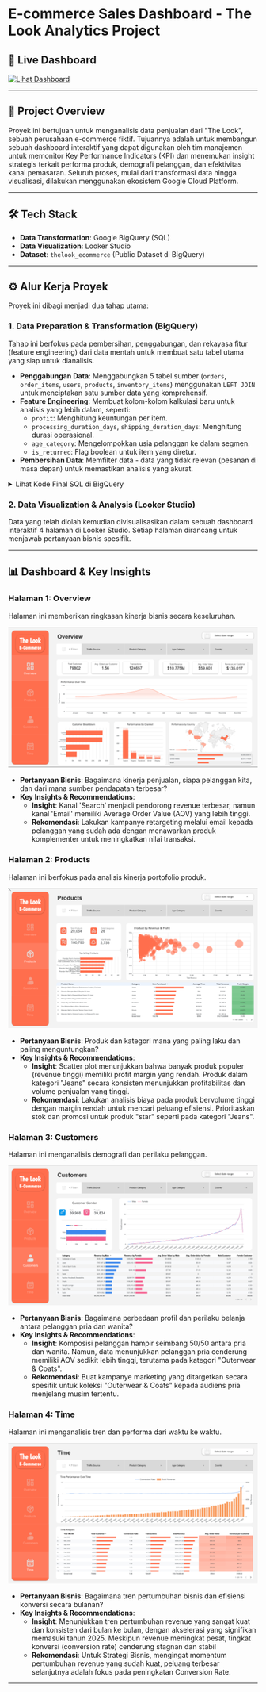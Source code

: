 # E-commerce Sales Dashboard - The Look Analytics Project

## 🚀 Live Dashboard

[![Lihat Dashboard](https://img.shields.io/badge/Looker%20Studio-Live%20Dashboard-blue?style=for-the-badge&logo=looker-studio)](https://lookerstudio.google.com/reporting/a212e3ac-7752-4385-8ae0-2ff248262636/page/p_iqqp9qe2td)

---

## 📖 Project Overview

Proyek ini bertujuan untuk menganalisis data penjualan dari "The Look", sebuah perusahaan e-commerce fiktif. Tujuannya adalah untuk membangun sebuah dashboard interaktif yang dapat digunakan oleh tim manajemen untuk memonitor Key Performance Indicators (KPI) dan menemukan insight strategis terkait performa produk, demografi pelanggan, dan efektivitas kanal pemasaran. Seluruh proses, mulai dari transformasi data hingga visualisasi, dilakukan menggunakan ekosistem Google Cloud Platform.

---

## 🛠️ Tech Stack

* **Data Transformation**: Google BigQuery (SQL)
* **Data Visualization**: Looker Studio
* **Dataset**: `thelook_ecommerce` (Public Dataset di BigQuery)

---

## ⚙️ Alur Kerja Proyek

Proyek ini dibagi menjadi dua tahap utama:

### 1. Data Preparation & Transformation (BigQuery)

Tahap ini berfokus pada pembersihan, penggabungan, dan rekayasa fitur (feature engineering) dari data mentah untuk membuat satu tabel utama yang siap untuk dianalisis.

* **Penggabungan Data**: Menggabungkan 5 tabel sumber (`orders`, `order_items`, `users`, `products`, `inventory_items`) menggunakan `LEFT JOIN` untuk menciptakan satu sumber data yang komprehensif.
* **Feature Engineering**: Membuat kolom-kolom kalkulasi baru untuk analisis yang lebih dalam, seperti:
    * `profit`: Menghitung keuntungan per item.
    * `processing_duration_days`, `shipping_duration_days`: Menghitung durasi operasional.
    * `age_category`: Mengelompokkan usia pelanggan ke dalam segmen.
    * `is_returned`: Flag boolean untuk item yang diretur.
* **Pembersihan Data**: Memfilter data - data yang tidak relevan (pesanan di masa depan) untuk memastikan analisis yang akurat.

<details>
<summary>Lihat Kode Final SQL di BigQuery</summary>

```sql
WITH
  ecommerce_main_data AS (
    -- Proses JOIN
    SELECT
    OI.id as order_item_id,
    OI.order_id,
    OI.user_id,
    OI.product_id,
    OI.inventory_item_id,
    OI.sale_price as product_saleprice,

    IV.cost as product_cost,
    
    O.status as status_order,
    O.created_at,O.delivered_at,O.shipped_at,O.returned_at,
    O.num_of_item,

    P.name as product_name,
    P.category as product_category,
    P.brand as product_brand,
    P.department as department,

    U.age, U.gender,
    U.state,U.country,U.city,
    U.traffic_source,
    U.created_at as user_regist,

    (OI.sale_price - IV.cost) as profit,
    TIMESTAMP_DIFF(O.shipped_at, O.created_at, DAY) as processing_duration_days,
    TIMESTAMP_DIFF(O.delivered_at, O.shipped_at, DAY) as shipping_duration_days,
    TIMESTAMP_DIFF(O.delivered_at, O.created_at, DAY) AS total_duration_days,

    CASE
      WHEN U.age BETWEEN 12 AND 17 THEN "Remaja"
      WHEN U.age BETWEEN 18 AND 30 THEN "Dewasa Muda"
      WHEN U.age BETWEEN 31 AND 50 THEN "Dewasa Menengah"
      WHEN U.age BETWEEN 51 AND 70 THEN "Lansia Awal"
      ELSE "Lainnya"
    END,

    CASE 
    WHEN O.returned_at IS NOT NULL THEN TRUE 
    ELSE FALSE 
    END AS is_returned

    FROM `bigquery-public-data.thelook_ecommerce.order_items` as OI
    LEFT JOIN `bigquery-public-data.thelook_ecommerce.inventory_items` as IV ON OI.inventory_item_id = IV.id
    LEFT JOIN `bigquery-public-data.thelook_ecommerce.orders` as O ON OI.order_id = O.order_id
    LEFT JOIN `bigquery-public-data.thelook_ecommerce.products` as P ON OI.product_id = P.id
    LEFT JOIN `bigquery-public-data.thelook_ecommerce.users` as U ON OI.user_id = U.id

    WHERE 
    O.status NOT IN ('Processing') 
    AND
    O.created_at < CURRENT_TIMESTAMP()
  )

SELECT * FROM ecommerce_main_data;
```

</details>

### 2. Data Visualization & Analysis (Looker Studio)

Data yang telah diolah kemudian divisualisasikan dalam sebuah dashboard interaktif 4 halaman di Looker Studio. Setiap halaman dirancang untuk menjawab pertanyaan bisnis spesifik.

---

## 📊 Dashboard & Key Insights

### Halaman 1: Overview
Halaman ini memberikan ringkasan kinerja bisnis secara keseluruhan.

![Overview](Overview.png)

* **Pertanyaan Bisnis**: Bagaimana kinerja penjualan, siapa pelanggan kita, dan dari mana sumber pendapatan terbesar?
* **Key Insights & Recommendations**:
    * **Insight**: Kanal 'Search' menjadi pendorong revenue terbesar, namun kanal 'Email' memiliki Average Order Value (AOV) yang lebih tinggi.
    * **Rekomendasi**: Lakukan kampanye retargeting melalui email kepada pelanggan yang sudah ada dengan menawarkan produk komplementer untuk meningkatkan nilai transaksi.

### Halaman 2: Products
Halaman ini berfokus pada analisis kinerja portofolio produk.

![Products](Products.png)

* **Pertanyaan Bisnis**: Produk dan kategori mana yang paling laku dan paling menguntungkan?
* **Key Insights & Recommendations**:
    * **Insight**: Scatter plot menunjukkan bahwa banyak produk populer (revenue tinggi) memiliki profit margin yang rendah. Produk dalam kategori "Jeans" secara konsisten menunjukkan profitabilitas dan volume penjualan yang tinggi.
    * **Rekomendasi**: Lakukan analisis biaya pada produk bervolume tinggi dengan margin rendah untuk mencari peluang efisiensi. Prioritaskan stok dan promosi untuk produk "star" seperti pada kategori "Jeans".

### Halaman 3: Customers
Halaman ini menganalisis demografi dan perilaku pelanggan.

![Customers](Customers.png)

* **Pertanyaan Bisnis**: Bagaimana perbedaan profil dan perilaku belanja antara pelanggan pria dan wanita?
* **Key Insights & Recommendations**:
    * **Insight**: Komposisi pelanggan hampir seimbang 50/50 antara pria dan wanita. Namun, data menunjukkan pelanggan pria cenderung memiliki AOV sedikit lebih tinggi, terutama pada kategori "Outerwear & Coats".
    * **Rekomendasi**: Buat kampanye marketing yang ditargetkan secara spesifik untuk koleksi "Outerwear & Coats" kepada audiens pria menjelang musim tertentu.

### Halaman 4: Time
Halaman ini menganalisis tren dan performa dari waktu ke waktu.

![Time](Time.png)

* **Pertanyaan Bisnis**: Bagaimana tren pertumbuhan bisnis dan efisiensi konversi secara bulanan?
* **Key Insights & Recommendations**:
    * **Insight**: Menunjukkan tren pertumbuhan revenue yang sangat kuat dan konsisten dari bulan ke bulan, dengan akselerasi yang signifikan memasuki tahun 2025. Meskipun revenue meningkat pesat, tingkat konversi (conversion rate) cenderung stagnan dan stabil
    * **Rekomendasi**: Untuk Strategi Bisnis, mengingat momentum pertumbuhan revenue yang sudah kuat, peluang terbesar selanjutnya adalah fokus pada peningkatan Conversion Rate. 

---
